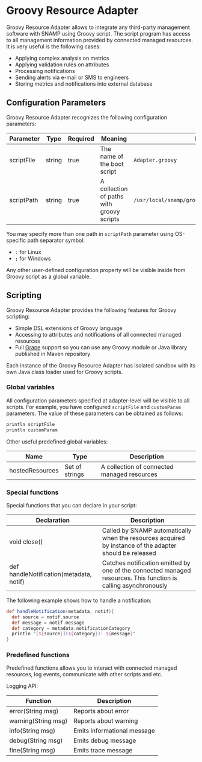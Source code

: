 Groovy Resource Adapter
====
Groovy Resource Adapter allows to integrate any third-party management software with SNAMP using Groovy script. The script program has access to all management information provided by connected managed resources. It is very useful is the following cases:
* Applying complex analysis on metrics
* Applying validation rules on attributes
* Processing notifications
* Sending alerts via e-mail or SMS to engineers
* Storing metrics and notifications into external database

## Configuration Parameters
Groovy Resource Adapter recognizes the following configuration parameters:

Parameter | Type | Required | Meaning | Example
---- | ---- | ---- | ---- | ----
scriptFile | string | true | The name of the boot script | `Adapter.groovy`
scriptPath | string | true | A collection of paths with groovy scripts | `/usr/local/snamp/groovy:/usr/local/snamp/scripts`

You may specify more than one path in `scriptPath` parameter using OS-specific path separator symbol:
* `:` for Linux
* `;` for Windows

Any other user-defined configuration property will be visible inside from Groovy script as a global variable.

## Scripting
Groovy Resource Adapter provides the following features for Groovy scripting:
* Simple DSL extensions of Groovy language
* Accessing to attributes and notifications of all connected managed resources
* Full [Grape](http://www.groovy-lang.org/Grape) support so you can use any Groovy module or Java library published in Maven repository

Each instance of the Groovy Resource Adapter has isolated sandbox with its own Java class loader used for Groovy scripts.

### Global variables
All configuration parameters specified at adapter-level will be visible to all scripts. For example, you have configured `scriptFile` and `customParam` parameters. The value of these parameters can be obtained as follows:
```groovy
println scriptFile
println customParam
```

Other useful predefined global variables:

Name | Type | Description
---- | ---- | ----
hostedResources | Set of strings | A collection of connected managed resources

### Special functions
Special functions that you can declare in your script:

Declaration | Description
---- | ----
void close() | Called by SNAMP automatically when the resources acquired by instance of the adapter should be released
def handleNotification(metadata, notif) | Catches notification emitted by one of the connected managed resources. This function is calling asynchronously

The following example shows how to handle a notification:
```groovy
def handleNotification(metadata, notif){
  def source = notif.source
  def message = notif.message
  def category = metadata.notificationCategory
  println "[${source}](${category}): ${message}"
}
```

### Predefined functions
Predefined functions allows you to interact with connected managed resources, log events, communicate with other scripts and etc.

Logging API:

Function | Description
---- | ----
error(String msg) | Reports about error
warning(String msg) | Reports about warning
info(String msg) | Emits informational message
debug(String msg) | Emits debug message
fine(String msg) | Emits trace message
